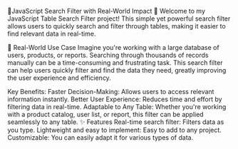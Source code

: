 🚀JavaScript Search Filter with Real-World Impact 🚀
Welcome to my JavaScript Table Search Filter project! This simple yet powerful search filter allows users to quickly search and filter through tables, making it easier to find relevant data in real-time.

🚀 Real-World Use Case
Imagine you're working with a large database of users, products, or reports. Searching through thousands of records manually can be a time-consuming and frustrating task. This search filter can help users quickly filter and find the data they need, greatly improving the user experience and efficiency.

Key Benefits:
Faster Decision-Making: Allows users to access relevant information instantly.
Better User Experience: Reduces time and effort by filtering data in real-time.
Adaptable to Any Table: Whether you're working with a product catalog, user list, or report, this filter can be applied seamlessly to any table.
✨ Features
Real-time search filter: Filters data as you type.
Lightweight and easy to implement: Easy to add to any project.
Customizable: You can easily adapt it for various types of data.
